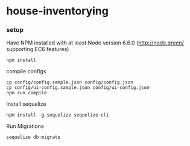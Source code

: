# house-inventorying

### setup
Have NPM installed with at least Node version 6.6.0 (http://node.green/ supporting EC6 features)
```
npm install
```
compile configs
```
cp config/config.sample.json config/config.json
cp config/ui-config.sample.json config/ui-config.json
npm run compile
```

Install sequelize
```
npm install -g sequelize sequelize-cli
```
Run Migrations
```
sequelize db:migrate
```

